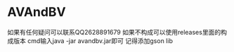 # AVAndBV
如果有任何疑问可以联系QQ2628891679
如果不构成可以使用releases里面的构成版本
cmd输入java -jar avandbv.jar即可
记得添加gson lib
